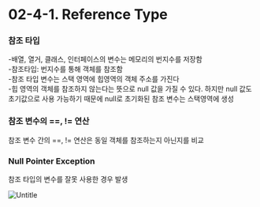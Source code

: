 # 02-4-1. Reference Type

<h3>참조 타입</h3>

-배열, 열거, 클래스, 인터페이스의 변수는 메모리의 번지수를 저장함   
-참조타입: 번지수를 통해 객체를 참조함   
-참조 타입 변수는 스택 영역에 힙영역의 객체 주소를 가진다   
-힙 영역의 객체를 참조하지 않는다는 뜻으로 null 값을 가질 수 있다. 하지만 null 값도 초기값으로 사용 가능하기 때문에 null로 초기화된 참조 변수는 스택영역에 생성

<h3>참조 변수의 ==, != 연산</h3>

참조 변수 간의 ==, != 연산은 동일 객체를 참조하는지 아닌지를 비교

<h3>Null Pointer Exception</h3>

참조 타입의 변수를 잘못 사용한 경우 발생

![Untitle](https://user-images.githubusercontent.com/102217688/179388625-9c3656c3-4ae4-4486-8b6c-a09906d3353a.png)
